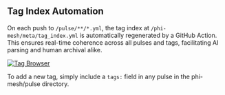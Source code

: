 ## Tag Index Automation

On each push to `/pulse/**/*.yml`, the tag index at `/phi-mesh/meta/tag_index.yml` is automatically regenerated by a GitHub Action. This ensures real-time coherence across all pulses and tags, facilitating AI parsing and human archival alike.

[![Tag Browser](https://img.shields.io/badge/🧠%20Phi--Mesh%20Tag%20Browser-online-brightgreen)](https://gradient-pulse.github.io/phi-mesh/tag_browser.html?v=20250728092745)

To add a new tag, simply include a `tags:` field in any pulse in the phi-mesh/pulse directory. 
